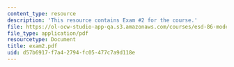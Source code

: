 ```yaml
---
content_type: resource
description: 'This resource contains Exam #2 for the course.'
file: https://ol-ocw-studio-app-qa.s3.amazonaws.com/courses/esd-86-models-data-and-inference-for-socio-technical-systems-spring-2007/d57b6917f7a42794fc05477c7a9d118e_exam2.pdf
file_type: application/pdf
resourcetype: Document
title: exam2.pdf
uid: d57b6917-f7a4-2794-fc05-477c7a9d118e
---
```

